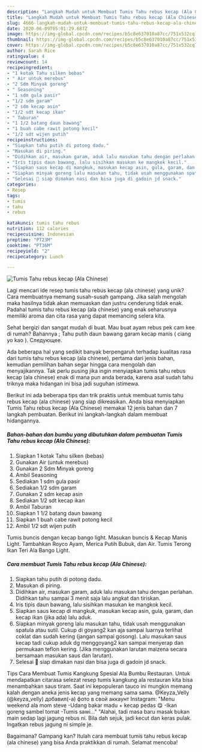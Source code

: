 ```yaml
---
description: "Langkah Mudah untuk Membuat Tumis Tahu rebus kecap (Ala Chinese), Sempurna"
title: "Langkah Mudah untuk Membuat Tumis Tahu rebus kecap (Ala Chinese), Sempurna"
slug: 4666-langkah-mudah-untuk-membuat-tumis-tahu-rebus-kecap-ala-chinese-sempurna
date: 2020-06-09T05:01:29.687Z
image: https://img-global.cpcdn.com/recipes/b5c8e637010a87cc/751x532cq70/tumis-tahu-rebus-kecap-ala-chinese-foto-resep-utama.jpg
thumbnail: https://img-global.cpcdn.com/recipes/b5c8e637010a87cc/751x532cq70/tumis-tahu-rebus-kecap-ala-chinese-foto-resep-utama.jpg
cover: https://img-global.cpcdn.com/recipes/b5c8e637010a87cc/751x532cq70/tumis-tahu-rebus-kecap-ala-chinese-foto-resep-utama.jpg
author: Sarah Rice
ratingvalue: 4
reviewcount: 14
recipeingredient:
- "1 kotak Tahu silken bebas"
- " Air untuk merebus"
- "2 Sdm Minyak goreng"
- " Seasoning"
- "1 sdm gula pasir"
- "1/2 sdm garam"
- "2 sdm kecap asin"
- "1/2 sdt kecap ikan"
- " Taburan"
- "1 1/2 batang daun bawang"
- "1 buah cabe rawit potong kecil"
- "1/2 sdt wijen putih"
recipeinstructions:
- "Siapkan tahu putih di potong dadu."
- "Masukan di piring."
- "Didihkan air, masukan garam, aduk lalu masukan tahu dengan perlahan. Didihkan tahu sampai 3 menit saja lalu angkat dan tiriskan."
- "Iris tipis daun bawang, lalu sisihkan masukan ke mangkok kecil."
- "Siapkan saus kecap di mangkuk, masukan kecap asin, gula, garam, dan kecap ikan (jika ada) lalu aduk."
- "Siapkan minyak goreng lalu masukan tahu, tidak usah menggunakan spatula atau sutil. Cukup di goyang2 kan aja sampai luarnya terlihat coklat dan sudah kering (jangan sampai gosong). Lalu masukan saus kecap tadi cukup aduk dg menggoyang2 kan sampai menyerap dan permukaan teflon kering. (Jika menggunakan larutan maizena secara bersamaan masukan saus dan larutan)."
- "Selesai 🥢 siap dimakan nasi dan bisa juga di gadoin jd snack."
categories:
- Resep
tags:
- tumis
- tahu
- rebus

katakunci: tumis tahu rebus 
nutrition: 112 calories
recipecuisine: Indonesian
preptime: "PT23M"
cooktime: "PT36M"
recipeyield: "2"
recipecategory: Lunch

---
```



![Tumis Tahu rebus kecap (Ala Chinese)](https://img-global.cpcdn.com/recipes/b5c8e637010a87cc/751x532cq70/tumis-tahu-rebus-kecap-ala-chinese-foto-resep-utama.jpg)

Lagi mencari ide resep tumis tahu rebus kecap (ala chinese) yang unik? Cara membuatnya memang susah-susah gampang. Jika salah mengolah maka hasilnya tidak akan memuaskan dan justru cenderung tidak enak. Padahal tumis tahu rebus kecap (ala chinese) yang enak seharusnya memiliki aroma dan cita rasa yang dapat memancing selera kita.

Sehat bergizi dan sangat mudah di buat. Mau buat ayam rebus pek cam kee di rumah? Bahannya ; Tahu putih daun bawang garam kecap manis ( ciang yo kao ). Следующее.

Ada beberapa hal yang sedikit banyak berpengaruh terhadap kualitas rasa dari tumis tahu rebus kecap (ala chinese), pertama dari jenis bahan, kemudian pemilihan bahan segar hingga cara mengolah dan menyajikannya. Tak perlu pusing jika ingin menyiapkan tumis tahu rebus kecap (ala chinese) enak di mana pun anda berada, karena asal sudah tahu triknya maka hidangan ini bisa jadi suguhan istimewa.


Berikut ini ada beberapa tips dan trik praktis untuk membuat tumis tahu rebus kecap (ala chinese) yang siap dikreasikan. Anda bisa menyiapkan Tumis Tahu rebus kecap (Ala Chinese) memakai 12 jenis bahan dan 7 langkah pembuatan. Berikut ini langkah-langkah dalam membuat hidangannya.

<!--inarticleads1-->

##### Bahan-bahan dan bumbu yang dibutuhkan dalam pembuatan Tumis Tahu rebus kecap (Ala Chinese):

1. Siapkan 1 kotak Tahu silken (bebas)
1. Gunakan  Air (untuk merebus)
1. Gunakan 2 Sdm Minyak goreng
1. Ambil  Seasoning
1. Sediakan 1 sdm gula pasir
1. Sediakan 1/2 sdm garam
1. Gunakan 2 sdm kecap asin
1. Sediakan 1/2 sdt kecap ikan
1. Ambil  Taburan
1. Siapkan 1 1/2 batang daun bawang
1. Siapkan 1 buah cabe rawit potong kecil
1. Ambil 1/2 sdt wijen putih


Tumis buncis dengan kecap bango light. Masukan buncis &amp; Kecap Manis Light. Tambahkan Royco Ayam, Merica Putih Bubuk, dan Air. Tumis Terong Ikan Teri Ala Bango Light. 

<!--inarticleads2-->

##### Cara membuat Tumis Tahu rebus kecap (Ala Chinese):

1. Siapkan tahu putih di potong dadu.
1. Masukan di piring.
1. Didihkan air, masukan garam, aduk lalu masukan tahu dengan perlahan. Didihkan tahu sampai 3 menit saja lalu angkat dan tiriskan.
1. Iris tipis daun bawang, lalu sisihkan masukan ke mangkok kecil.
1. Siapkan saus kecap di mangkuk, masukan kecap asin, gula, garam, dan kecap ikan (jika ada) lalu aduk.
1. Siapkan minyak goreng lalu masukan tahu, tidak usah menggunakan spatula atau sutil. Cukup di goyang2 kan aja sampai luarnya terlihat coklat dan sudah kering (jangan sampai gosong). Lalu masukan saus kecap tadi cukup aduk dg menggoyang2 kan sampai menyerap dan permukaan teflon kering. (Jika menggunakan larutan maizena secara bersamaan masukan saus dan larutan).
1. Selesai 🥢 siap dimakan nasi dan bisa juga di gadoin jd snack.


Tips Cara Membuat Tumis Kangkung Spesial Ala Bumbu Restauran. Untuk mendapatkan citarasa selezat resep tumis kangkung ala restauran kita bisa menambahkan saus tiram. Saat ini kepopuleran tauco ini mungkin memang kalah dengan aneka jenis kecap yang memang sama sama. @Keyza_Velly (@keyza_velly) добавил(-а) фото в свой аккаунт Instagram: &#34;Menu weekend ala mom steve -Udang bakar madu + kecap pedas 😋 -Ikan goreng sambel tomat -Tumis sawi…&#34; &#34;Alahai, tadi masa baru masak bukan main sedap lagi jagung rebus ni. Bila dah sejuk, jadi kecut dan keras pulak. Ingatkan rebus jagung ni simple je. 

Bagaimana? Gampang kan? Itulah cara membuat tumis tahu rebus kecap (ala chinese) yang bisa Anda praktikkan di rumah. Selamat mencoba!
